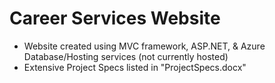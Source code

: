 # Career Services Website
- Website created using MVC framework, ASP.NET, & Azure Database/Hosting services (not currently hosted)
- Extensive Project Specs listed in "ProjectSpecs.docx"
